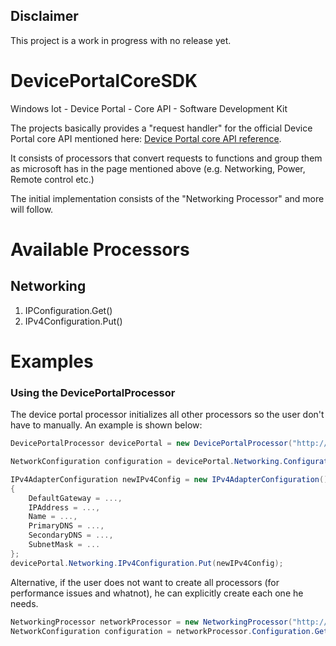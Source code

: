 ## Disclaimer
This project is a work in progress with no release yet.

# DevicePortalCoreSDK
Windows Iot - Device Portal - Core API - Software Development Kit

The projects basically provides a "request handler" for the official Device Portal core API mentioned here: [Device Portal core API reference](https://docs.microsoft.com/en-us/windows/uwp/debug-test-perf/device-portal-api-core#set-a-static-ip-address-ipv4-configuration).

It consists of processors that convert requests to functions and group them as microsoft has in the page mentioned above (e.g. Networking, Power, Remote control etc.)

The initial implementation consists of the "Networking Processor" and more will follow.


# Available Processors
## Networking
1. IPConfiguration.Get()
2. IPv4Configuration.Put()


# Examples
### Using the DevicePortalProcessor
The device portal processor initializes all other processors so the user don't have to manually. An example is shown below:
```C#
DevicePortalProcessor devicePortal = new DevicePortalProcessor("http://localhost:8080/", "username", "password");

NetworkConfiguration configuration = devicePortal.Networking.Configuration.Get();

IPv4AdapterConfiguration newIPv4Config = new IPv4AdapterConfiguration()
{
    DefaultGateway = ...,
    IPAddress = ...,
    Name = ...,
    PrimaryDNS = ...,
    SecondaryDNS = ...,
    SubnetMask = ...
};
devicePortal.Networking.IPv4Configuration.Put(newIPv4Config);
```
Alternative, if the user does not want to create all processors (for performance issues and whatnot), he can explicitly create each one he needs.

```C#
NetworkingProcessor networkProcessor = new NetworkingProcessor("http://localhost:8080/", new NetworkCredential("username", "password"));
NetworkConfiguration configuration = networkProcessor.Configuration.Get();
```
